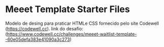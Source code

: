 # Meeet Template Starter Files

Modelo de desing para praticar HTMLe CSS fornecido pelo site Codewell (https://codewell.cc).
link do desafio: (https://www.codewell.cc/challenges/meeet-waitlist-template--60e05defa383e41090a3c273)
 
